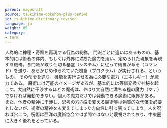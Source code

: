 ```yaml
---
parent: magecraft
source: tsukihime-dokuhon-plus-period
id: tsukihime-dictionary-revised
language: ja
weight: 85
category:
- term
---
```


人為的に神秘・奇蹟を再現する行為の総称。
門派ごとに違いはあるものの、基本的には術者の体内、もしくは外界に満ちた魔力を用い、定められた現象を再現する機構。各門派が取り仕切る基盤（システム）に従って術者が命令（コマンド）を送り、あらかじめ作られていた機能（プログラム）が実行される、というもの。
その命令を送り、機能を実行させる為に必要な電力（エネルギー）が魔力である。
魔術には万能のイメージがあるが、基本的には等価交換で神秘を起こす。大自然に干渉するほどの魔術は、やはり大自然に満ちる程の魔力（マナ）でなければ発動できない。個人の魔力だけでは発動できる魔術に限界がある。
また、他者の精神に干渉し、思考の方向性を変える魔術等は物質的な代償を必要としないが、術者の精神をも変えてしまった方向性に引っ張ってしまう。人を呪わば穴二つ。呪術は西洋の魔術協会では学問ではないと蔑視されており、中東圈に大きく後れをとっている。

